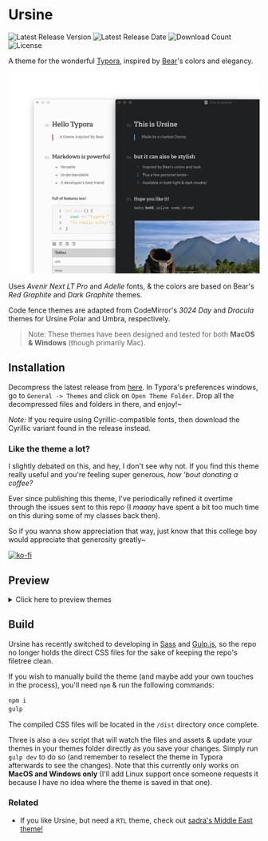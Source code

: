 
# Ursine

![Latest Release Version](https://img.shields.io/github/v/release/aCluelessDanny/typora-theme-ursine)
![Latest Release Date](https://img.shields.io/github/release-date/aCluelessDanny/typora-theme-ursine)
![Download Count](https://img.shields.io/github/downloads/aCluelessDanny/typora-theme-ursine/total)
![License](https://img.shields.io/github/license/aCluelessDanny/typora-theme-ursine)

A theme for the wonderful [Typora](https://typora.io), inspired by [Bear](https://bear.app)'s colors and elegancy.

![thumbnail](images/thumbnail.png)

Uses *Avenir Next LT Pro* and *Adelle* fonts, & the colors are based on Bear's *Red Graphite* and *Dark Graphite* themes.

Code fence themes are adapted from CodeMirror's *3024 Day* and *Dracula* themes for Ursine Polar and Umbra, respectively.

> Note: These themes have been designed and tested for both **MacOS & Windows** (though primarily Mac).

## Installation

Decompress the latest release from [here](https://github.com/aCluelessDanny/typora-theme-ursine/releases). In Typora's preferences windows, go to `General -> Themes` and click on `Open Theme Folder`. Drop all the decompressed files and folders in there, and enjoy!~

*Note:* If you require using Cyrillic-compatible fonts, then download the Cyrillic variant found in the release instead.

### Like the theme a lot?

I slightly debated on this, and hey, I don't see why not. If you find this theme really useful and you're feeling super generous, *how 'bout donating a coffee?*

Ever since publishing this theme, I've periodically refined it overtime through the issues sent to this repo (I *maaay* have spent a bit too much time on this during some of my classes back then).

So if you wanna show appreciation that way, just know that this college boy would appreciate that generosity greatly~

[![ko-fi](https://www.ko-fi.com/img/githubbutton_sm.svg)](https://ko-fi.com/clueless)

## Preview

<details>
<summary>Click here to preview themes</summary>

Ursine Polar | Ursine Umbra
:---:|:---:
![Polar Preview 1](images/polar-1.png) | ![Umbra Preview 1](images/umbra-1.png)
![Polar Preview 2](images/polar-2.png) | ![Umbra Preview 2](images/umbra-2.png)
![Polar Preview 3](images/polar-3.png) | ![Umbra Preview 3](images/umbra-3.png)
![Polar Splashscreen](images/polar-splashscreen.png) | ![Umbra Splashscreen](images/umbra-splashscreen.png)
![Polar Source Code Preview](images/polar-source.png) | ![Umbra Source Code Preview](images/umbra-source.png)
![Polar Unibody Preview](images/polar-unibody.png) | ![Umbra Unibody Preview](images/umbra-unibody.png)

</details>

## Build

Ursine has recently switched to developing in [Sass](https://sass-lang.com/) and [Gulp.js](https://gulpjs.com/), so the repo no longer holds the direct CSS files for the sake of keeping the repo's filetree clean.

If you wish to manually build the theme (and maybe add your own touches in the process), you'll need `npm` & run the following commands:

```bash
npm i
gulp
```

The compiled CSS files will be located in the `/dist` directory once complete.

Three is also a `dev` script that will watch the files and assets & update your themes in your themes folder directly as you save your changes. Simply run `gulp dev` to do so (and remember to reselect the theme in Typora afterwards to see the changes). Note that this currently only works on **MacOS and Windows only** (I'll add Linux support once someone requests it because I have no idea where the theme is saved in that one).

### Related

- If you like Ursine, but need a `RTL` theme, check out [sadra's Middle East theme!](https://github.com/sadra/middle-east)
